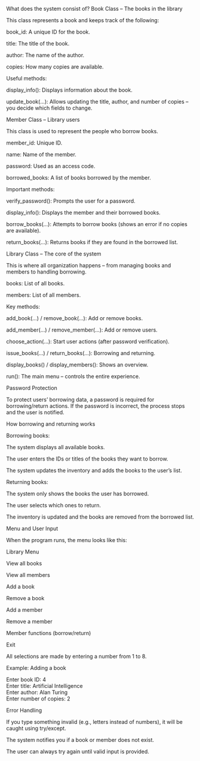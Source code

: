 What does the system consist of?
Book Class – The books in the library

This class represents a book and keeps track of the following:

book_id: A unique ID for the book.

title: The title of the book.

author: The name of the author.

copies: How many copies are available.

Useful methods:

display_info(): Displays information about the book.

update_book(...): Allows updating the title, author, and number of copies – you decide which fields to change.



Member Class – Library users

This class is used to represent the people who borrow books.

member_id: Unique ID.

name: Name of the member.

password: Used as an access code.

borrowed_books: A list of books borrowed by the member.

Important methods:

verify_password(): Prompts the user for a password.

display_info(): Displays the member and their borrowed books.

borrow_books(...): Attempts to borrow books (shows an error if no copies are available).

return_books(...): Returns books if they are found in the borrowed list.



Library Class – The core of the system

This is where all organization happens – from managing books and members to handling borrowing.

books: List of all books.

members: List of all members.

Key methods:

add_book(...) / remove_book(...): Add or remove books.

add_member(...) / remove_member(...): Add or remove users.

choose_action(...): Start user actions (after password verification).

issue_books(...) / return_books(...): Borrowing and returning.

display_books() / display_members(): Shows an overview.

run(): The main menu – controls the entire experience.


Password Protection

To protect users’ borrowing data, a password is required for borrowing/return actions. If the password is incorrect, the process stops and the user is notified.



How borrowing and returning works

Borrowing books:

The system displays all available books.

The user enters the IDs or titles of the books they want to borrow.

The system updates the inventory and adds the books to the user’s list.

Returning books:

The system only shows the books the user has borrowed.

The user selects which ones to return.

The inventory is updated and the books are removed from the borrowed list.



Menu and User Input

When the program runs, the menu looks like this:

Library Menu

View all books

View all members

Add a book

Remove a book

Add a member

Remove a member

Member functions (borrow/return)

Exit

All selections are made by entering a number from 1 to 8.

Example: Adding a book

Enter book ID: 4  
Enter title: Artificial Intelligence  
Enter author: Alan Turing  
Enter number of copies: 2  

Error Handling

If you type something invalid (e.g., letters instead of numbers), it will be caught using try/except.

The system notifies you if a book or member does not exist.


The user can always try again until valid input is provided.
